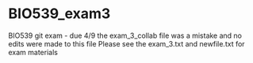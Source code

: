 # BIO539_exam3
BIO539 git exam - due 4/9
the exam_3_collab file was a mistake and no edits were made to this file
Please see the exam_3.txt and newfile.txt for exam materials 
